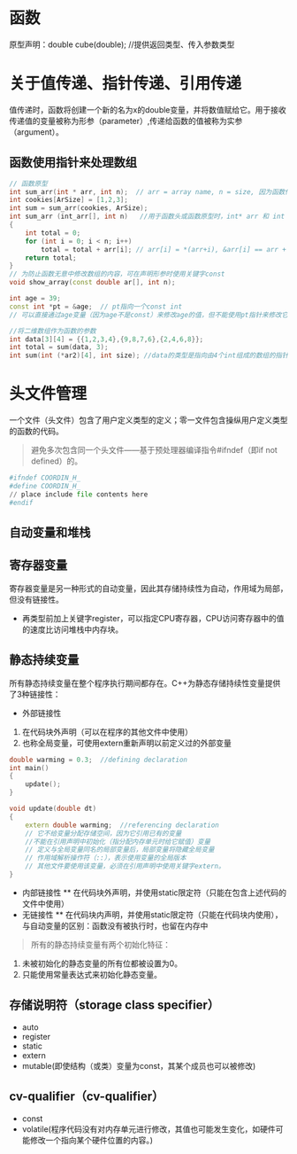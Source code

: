 # 函数
原型声明：double cube(double);  //提供返回类型、传入参数类型

# 关于值传递、指针传递、引用传递
值传递时，函数将创建一个新的名为x的double变量，并将数值赋给它。用于接收传递值的变量被称为形参（parameter）,传递给函数的值被称为实参（argument）。
## 函数使用指针来处理数组
```c++
// 函数原型
int sum_arr(int * arr, int n);  // arr = array name, n = size, 因为函数传递的是地址，由于数组的元素的类型为int, 因此arr的类型是int指针
int cookies[ArSize] = [1,2,3];
int sum = sum_arr(cookies, ArSize);
int sum_arr (int_arr[], int n)   //用于函数头或函数原型时，int* arr 和 int arr[]的含义相同
{
    int total = 0;
    for (int i = 0; i < n; i++)
        total = total + arr[i]; // arr[i] = *(arr+i), &arr[i] == arr + i
    return total;
}
// 为防止函数无意中修改数组的内容，可在声明形参时使用关键字const
void show_array(const double ar[], int n);

int age = 39;
const int *pt = &age;  // pt指向一个const int
// 可以直接通过age变量（因为age不是const）来修改age的值，但不能使用pt指针来修改它

//将二维数组作为函数的参数
int data[3][4] = {{1,2,3,4},{9,8,7,6},{2,4,6,8}};
int total = sum(data, 3);
int sum(int (*ar2)[4], int size); //data的类型是指向由4个int组成的数组的指针
```

# 头文件管理
一个文件（头文件）包含了用户定义类型的定义；零一文件包含操纵用户定义类型的函数的代码。
>避免多次包含同一个头文件——基于预处理器编译指令#ifndef（即if not defined）的。
```python
#ifndef COORDIN_H_
#define COORDIN_H_
// place include file contents here
#endif
```

## 自动变量和堆栈

## 寄存器变量
寄存器变量是另一种形式的自动变量，因此其存储持续性为自动，作用域为局部，但没有链接性。
* 再类型前加上关键字register，可以指定CPU寄存器，CPU访问寄存器中的值的速度比访问堆栈中内存块。

## 静态持续变量
所有静态持续变量在整个程序执行期间都存在。C++为静态存储持续性变量提供了3种链接性：
* 外部链接性
1. 在代码块外声明（可以在程序的其他文件中使用）
2. 也称全局变量，可使用extern重新声明以前定义过的外部变量
```c++
double warming = 0.3;  //defining declaration
int main()
{
    update();
}

void update(double dt)
{
    extern double warming;  //referencing declaration
    // 它不给变量分配存储空间，因为它引用已有的变量
    //不能在引用声明中初始化（指分配内存单元时给它赋值）变量
    // 定义与全局变量同名的局部变量后，局部变量将隐藏全局变量
    // 作用域解析操作符（::），表示使用变量的全局版本
    // 其他文件要使用该变量，必须在引用声明中使用关键字extern。
}
```
* 内部链接性
** 在代码块外声明，并使用static限定符（只能在包含上述代码的文件中使用）
* 无链接性
** 在代码块内声明，并使用static限定符（只能在代码块内使用），与自动变量的区别：函数没有被执行时，也留在内存中
> 所有的静态持续变量有两个初始化特征：
1. 未被初始化的静态变量的所有位都被设置为0。
2. 只能使用常量表达式来初始化静态变量。

## 存储说明符（storage class specifier）
* auto
* register
* static
* extern 
* mutable(即使结构（或类）变量为const，其某个成员也可以被修改)
## cv-qualifier（cv-qualifier）
* const 
* volatile(程序代码没有对内存单元进行修改，其值也可能发生变化，如硬件可能修改一个指向某个硬件位置的内容。)

